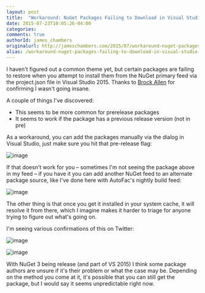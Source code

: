 ```yaml
---
layout: post
title:  "Workaround: NuGet Packages Failing to Download in Visual Studio 2015 RTM"
date: 2015-07-23T10:05:26-04:00
categories:
comments: true
authorId: james_chambers
originalurl: http://jameschambers.com/2015/07/workaround-nuget-packages-failing-to-download-in-visual-studio-2015-rtm/
alias: /workaround-nuget-packages-failing-to-download-in-visual-studio-2015-rtm/
---
```


I haven't figured out a common theme yet, but certain packages are failing to restore when you attempt to install them from the NuGet primary feed via the project.json file in Visual Studio 2015. Thanks to [Brock Allen][1] for confirming I wasn't going insane.

<!--more-->

A couple of things I've discovered:

* This seems to be more common for prerelease packages
* It seems to work if the package has a previous release version (not in pre)

As a workaround, you can add the packages manually via the dialog in Visual Studio, just make sure you hit that pre-release flag:

![image][2]

If that doesn't work for you – sometimes I'm not seeing the package above in my feed – if you have it you can add another NuGet feed to an alternate package source, like I've done here with AutoFac's nightly build feed:

![image][3]

The other thing is that once you get it installed in your system cache, it will resolve it from there, which I imagine makes it harder to triage for anyone trying to figure out what's going on.

I'm seeing various confirmations of this on Twitter:

![image][4]

![image][5]

With NuGet 3 being release (and part of VS 2015) I think some package authors are unsure if it's their problem or what the case may be. Depending on the method you come at it, it's possible that you can still get the package, but I would say it seems unpredictable right now.

[1]: https://twitter.com/BrockLAllen
[2]: http://jameschambers.com/wp-content/uploads/2015/07/image3.png "image"
[3]: http://jameschambers.com/wp-content/uploads/2015/07/image_thumb1.png "image"
[4]: http://jameschambers.com/wp-content/uploads/2015/07/image5.png "image"
[5]: http://jameschambers.com/wp-content/uploads/2015/07/image6.png "image"
  